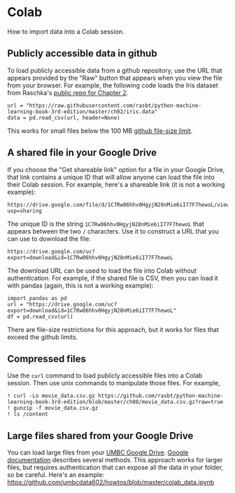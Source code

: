 
# Colab

How to import data into a Colab session.

## Publicly accessible data in github

To load publicly accessible data from a github repository, 
use the URL that appears provided by the "Raw" button that appears when you view the file from your browser.
For example, the following code loads the Iris dataset from Raschka's 
[public repo for Chapter 2]( https://github.com/rasbt/python-machine-learning-book-3rd-edition/tree/master/ch02).

    url = "https://raw.githubusercontent.com/rasbt/python-machine-learning-book-3rd-edition/master/ch02/iris.data"
    data = pd.read_csv(url, header=None)

This works for small files below the 100 MB
[github file-size limit](https://docs.github.com/en/github/managing-large-files/conditions-for-large-files). 

## A shared file in your Google Drive

If you choose the "Get shareable link" option for a file in your Google Drive,
that link contains a unique ID that will allow anyone can load the file into their Colab session.
For example, here's a shareable link (it is not a working example):

    https://drive.google.com/file/d/1C7Rw06hhv0HgyjN28nMie6iI77F7hewoL/view?usp=sharing

The unique ID is the string `1C7Rw06hhv0HgyjN28nMie6iI77F7hewoL` that appears between the two `/` characters.
Use it to construct a URL that you can use to download the file:

    https://drive.google.com/uc?export=download&id=1C7Rw06hhv0HgyjN28nMie6iI77F7hewoL

The download URL can be used to load the file into Colab without authentication.
For example, if the shared file is CSV, then you can load it with pandas (again, this is not a working example):

    import pandas as pd
    url = "https://drive.google.com/uc?export=download&id=1C7Rw06hhv0HgyjN28nMie6iI77F7hewoL"
    df = pd.read_csv(url)

There are file-size restrictions for this approach, but it works for files that exceed the github limits.

## Compressed files

Use the `curl` command to load publicly accessible files into a Colab session.
Then use unix commands to manipulate those files.
For example, 

    ! curl -Lo movie_data.csv.gz https://github.com/rasbt/python-machine-learning-book-3rd-edition/blob/master/ch08/movie_data.csv.gz?raw=true
    ! gunzip -f movie_data.csv.gz
    ! ls /content

## Large files shared from your Google Drive

You can load large files from your [UMBC Google Drive](https://wiki.umbc.edu/display/faq/Google+Drive).
[Google documentation](https://colab.research.google.com/notebooks/io.ipynb) describes several methods.
This approach works for larger files, but requires authentication
that can expose all the data in your folder, so be careful.
Here's an example: https://github.com/umbcdata602/howtos/blob/master/colab_data.ipynb
